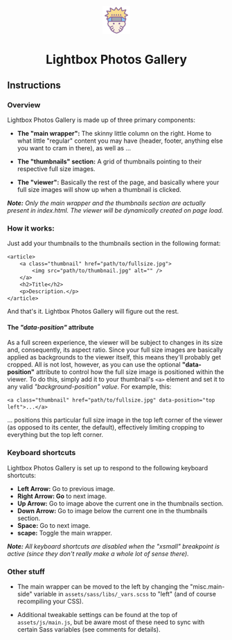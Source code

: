 <p align="center">
  <a href="https://meokisama.github.io">
    <img src="images/favicon.png" />
  </a>
</p>
<h1 align="center">Lightbox Photos Gallery</h1>

## Instructions

### Overview

Lightbox Photos Gallery is made up of three primary components:

- __The "main wrapper":__ The skinny little column on the right. Home to what little "regular" content you may have (header, footer, anything else you want to cram in there), as well as ...

- __The "thumbnails" section:__ A grid of thumbnails pointing to their respective full size images.

- __The "viewer":__ Basically the rest of the page, and basically where your full size images will show up when a thumbnail is clicked.

___Note:__ Only the main wrapper and the thumbnails section are actually present in index.html. The viewer will be dynamically created on page load._

### How it works:

Just add your thumbnails to the thumbnails section in the following format:
```
<article>
	<a class="thumbnail" href="path/to/fullsize.jpg">
		<img src="path/to/thumbnail.jpg" alt="" />
	</a>
	<h2>Title</h2>
	<p>Description.</p>
</article>
```
And that's it. Lightbox Photos Gallery will figure out the rest.

#### The _"data-position"_ attribute

As a full screen experience, the viewer will be subject to changes in its size and, consequently, its aspect ratio. Since your full size images are basically applied as backgrounds to the viewer itself, this means they'll probably get cropped. All is not lost, however, as you can use the optional __"data-position"__ attribute to control how the full size image is positioned within the viewer. To do this, simply add it to your thumbnail's ```<a>``` element and set it to any valid _"background-position" value_. For example, this:
```
<a class="thumbnail" href="path/to/fullsize.jpg" data-position="top left">...</a>
```
... positions this particular full size image in the top left corner of the viewer (as opposed to its center, the default), effectively limiting cropping to everything but the top left corner.

### Keyboard shortcuts

Lightbox Photos Gallery is set up to respond to the following keyboard shortcuts:

- __Left Arrow:__ Go to previous image.
- __Right Arrow: Go__ to next image.
- __Up Arrow:__ Go to image above the current one in the thumbnails section.
- __Down Arrow:__ Go to image below the current one in the thumbnails section.
- __Space:__ Go to next image.
- __scape:__ Toggle the main wrapper.

___Note:__ All keyboard shortcuts are disabled when the "xsmall" breakpoint is active (since they don't really make a whole lot of sense there)._

### Other stuff

- The main wrapper can be moved to the left by changing the "misc.main-side" variable in ```assets/sass/libs/_vars.scss``` to "left" (and of course recompiling your CSS).

- Additional tweakable settings can be found at the top of ```assets/js/main.js```, but be aware most of these need to sync with certain Sass variables (see comments for details).